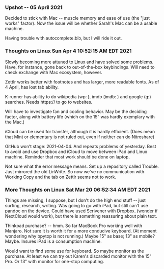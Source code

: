 ### Upshot -- 05 April 2021

Decided to stick with Mac -- muscle memory and ease of use (the "just works" factor). Now the issue will be whether Sarah's Mac can be a usable machine.

Having trouble with autocomplete.bib, but I will ride it out. 

### Thoughts on Linux Sun Apr  4 10:52:15 AM EDT 2021

Slowly becoming more attuned to Linux and have solved some problems. Have, for instance, gone back to out-of-the-box keybindings. Will need to check exchange with Mac ecosystem, however.

Zettlr works better with footnotes and has larger, more readable fonts. As of 4 April, has lost tab ability.

K-runner has ability to do wikipedia (wp: ), imdb (imdb: ) and google (g:) searches. Needs https:// to go to websites.

Will have to investigate fan and cooling behavior. May be the deciding factor, along with battery life (which on the 15” was hardly exemplary with the Mac.)

iCloud can be used for transfer, although it is hardly efficient. (Does mean that Mint or elementary is not ruled out, even if neither can do Nitroshare)

GitHub won't stage: 2021-04-04. And repeats problems of yesterday. Best to avoid and use Dropbox and iCloud to move between iPad and Linux machine. Reminder that most work should be done on laptop.

Not sure what the error message means. Set up a repository called Trouble. Just mirrored the old LinWrite. So now we've no communication with Working Copy and the tab on Zettlr seems not to work.

### More Thoughts on Linux Sat Mar 20 06:52:34 AM EDT 2021

Things are missing, I suppose, but I don't do the high end stuff -- just surfing, research, writing. Was going to go with iPad, but still can't use pandoc on the device. Could have used Scrivener with Dropbox. (wonder if NextCloud would work), but there is something reassuring about plain text.

Thinkpad purchase? -- hmm. So far MacBook Pro working well with Manjaro. Not sure it is worth it for a more conducive keyboard. (At moment wondering why bpytop is not running.) Maybe 15" as base; 13" as mobile? Maybe. Insures iPad is a consumption machine.

Would want to find some use for keyboard. So maybe monitor as the purchase. At least we can try out Karen's discarded monitor with the 15" Pro. Or 13" with monitor for one-stop computing.
